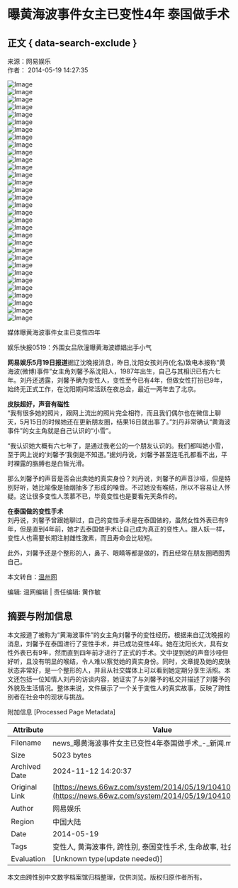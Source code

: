 # 曝黄海波事件女主已变性4年 泰国做手术

## 正文 { data-search-exclude }


来源：网易娱乐  
作者： 2014-05-19 14:27:35  

![Image](http://img3.cache.netease.com/photo/0003/2014-05-16/600x450_9SCI0ABK00AJ0003.jpg)  
![Image](http://img3.cache.netease.com/photo/0003/2014-05-16/600x450_9SCFUNN500AJ0003.jpg)  
![Image](http://img3.cache.netease.com/photo/0003/2014-05-16/600x450_9SCFUMLV00AJ0003.jpg)  
![Image](http://img3.cache.netease.com/photo/0003/2014-04-16/600x450_9PVI7ANG00B70003.jpg)  
![Image](http://img3.cache.netease.com/photo/0003/2013-12-20/600x450_9GHNP8HC00B70003.jpg)  
![Image](http://img3.cache.netease.com/photo/0003/2013-12-20/600x450_9GHNP7M300B70003.jpg)  
![Image](http://img4.cache.netease.com/photo/0003/2013-12-20/600x450_9GHNP6UU00B70003.jpg)  
![Image](http://img4.cache.netease.com/photo/0003/2013-12-04/600x450_9F82U47Q00AJ0003.jpg)  
![Image](http://img3.cache.netease.com/photo/0003/2014-05-16/600x450_9SCFUOH100AJ0003.jpg)  
![Image](http://img3.cache.netease.com/photo/0003/2014-05-16/600x450_9SCFUN5H00AJ0003.jpg)  
![Image](http://img4.cache.netease.com/photo/0003/2014-04-16/600x450_9PVI7T8B00B70003.JPG)  
![Image](http://img4.cache.netease.com/photo/0003/2014-04-16/600x450_9PVI58TG00B70003.JPG)  
![Image](http://img3.cache.netease.com/photo/0003/2013-12-20/600x450_9GHNP88000B70003.jpg)  
![Image](http://img4.cache.netease.com/photo/0003/2013-12-20/600x450_9GHNP7B000B70003.jpg)  
![Image](http://img4.cache.netease.com/photo/0003/2013-12-04/600x450_9F82U4S000AJ0003.jpg)  
![Image](http://img3.cache.netease.com/photo/0003/2013-12-04/600x450_9F82U3CJ00AJ0003.jpg)  
![Image](http://img3.cache.netease.com/photo/0003/2014-05-16/600x450_9SCFUO0A00AJ0003.jpg)  
![Image](http://img3.cache.netease.com/photo/0003/2014-05-16/600x450_9SCFUN0U00AJ0003.jpg)  
![Image](http://img4.cache.netease.com/photo/0003/2014-04-16/600x450_9PVI7JQ300B70003.JPG)  
![Image](http://img4.cache.netease.com/photo/0003/2014-04-16/600x450_9PVI4UPR00B70003.JPG)  
![Image](http://img4.cache.neteise.com/photo/0003/2013-12-20/600x450_9GHNP7QR00B70003.jpg)  
![Image](http://img3.cache.neteise.com/photo/0003/2013-12-20/600x450_9GHNP76800B70003.jpg)  
![Image](http://img4.cache.neteise.com/photo/0003/2013-12-04/600x450_9F82U4CG00AJ0003.jpg)  
![Image](http://img3.cache.neteise.com/photo/0003/2014-05-16/600x450_9SCFUOON00AJ0003.jpg)  
![Image](http://img3.cache.neteise.com/photo/0003/2014-05-16/600x450_9SCFUNG500AJ0003.jpg)  
![Image](http://img4.cache.neteise.com/photo/0003/2014-05-16/600x450_9SCFUMCM00AJ0003.jpg)  
![Image](http://img3.cache.neteise.com/photo/0003/2014-04-16/600x450_9PVI5JN300B70003.JPG)  
![Image](http://img3.cache.neteise.com/photo/0003/2013-12-20/600x450_9GHNP8BB00B70003.jpg)  
![Image](http://img3.cache.neteise.com/photo/0003/2013-12-20/600x450_9GHNP7FR00B70003.jpg)  
![Image](http://img4.cache.neteise.com/photo/0003/2013-12-20/600x450_9GHNP6OH00B70003.jpg)  
![Image](http://img4.cache.neteise.com/photo/0003/2013-12-04/600x450_9F82U3UJ00AJ0003.jpg)  
![Image](http://img1.cache.neteise.com/ent/2014/5/19/201405191239077c2b3_550.jpg)  

媒体曝黄海波事件女主已变性四年  

娱乐快报0519：外围女吕欣潼曝黄海波嫖娼出手小气  

**网易娱乐5月19日报道**据辽沈晚报消息，昨日,沈阳女孩刘丹(化名)致电本报称“黄海波(微博)事件”女主角刘馨予系沈阳人，1987年出生，自己与其相识已有六七年。刘丹还透露，刘馨予确为变性人，变性至今已有4年，但做女性打扮已9年，始终无正式工作，在沈阳期间常活跃在夜总会，最近一两年去了北京。

**皮肤超好，声音有磁性**  
“我有很多她的照片，跟网上流出的照片完全相符，而且我们偶尔也在微信上聊天，5月15日的时候她还在更新朋友圈，结果16日就出事了。”刘丹非常确认“黄海波事件”的女主角就是自己认识的“小雪”。

“我认识她大概有六七年了，是通过我老公的一个朋友认识的。我们都叫她小雪，至于网上说的‘刘馨予’我倒是不知道。”据刘丹说，刘馨予甚至连毛孔都看不出，平时裸露的胳膊也是白皙光滑。

那么刘馨予的声音是否会出卖她的真实身份？刘丹说，刘馨予的声音沙哑，但是特别好听，她比喻像是抽烟抽多了形成的嗓音。不过她没有喉结，所以不容易让人怀疑。这让很多变性人羡慕不已，毕竟变性也是要看先天条件的。

**在泰国做的变性手术**  
刘丹说，刘馨予曾跟她聊过，自己的变性手术是在泰国做的，虽然女性外表已有9年，但是直到4年前，她才去泰国做手术让自己成为真正的变性人。跟人妖一样，变性人也需要长期注射雌性激素，而且寿命会比较短。

此外，刘馨予还是个整形的人，鼻子、眼睛等都是做的，而且经常在朋友圈晒图秀自己。

本文转自：[温州网](https://www.66wz.com)

编辑: 温网编辑 | 责任编辑: 黄作敏

## 摘要与附加信息

<!-- tcd_abstract -->
本文报道了被称为“黄海波事件”的女主角刘馨予的变性经历。根据来自辽沈晚报的消息，刘馨予在泰国进行了变性手术，并已成功变性4年。她在沈阳长大，具有女性外表已有9年，然而直到四年前才进行了正式的手术。文中提到她的声音沙哑但好听，且没有明显的喉结，令人难以察觉她的真实身份。同时，文章提及她的皮肤状态非常好，是一个整形的人，并且从社交媒体上可以看到她定期分享生活照。本文还包括一位知情人刘丹的访谈内容，她证实了与刘馨予的私交并描述了刘馨予的外貌及生活情况。整体来说，文件展示了一个关于变性人的真实故事，反映了跨性别者在社会中的现状与挑战。
<!-- tcd_abstract_end -->

附加信息 [Processed Page Metadata]

| Attribute       | Value                                  |
|-----------------|----------------------------------------|
| Filename        | news_曝黄海波事件女主已变性4年泰国做手术_-_新闻.md                             |
| Size            | 5023 bytes                           |
| Archived Date   | 2024-11-12 14:20:37                             |
| Original Link   | [https://news.66wz.com/system/2014/05/19/104106424.shtml](https://news.66wz.com/system/2014/05/19/104106424.shtml)                       |
| Author          | 网易娱乐                               |
| Region          | 中国大陆                               |
| Date            | 2014-05-19                                 |
| Tags            | 变性人, 黄海波事件, 跨性别, 泰国变性手术, 生命故事, 社会现状                                 |
| Evaluation            | [Unknown type(update needed)]                                 |
<!-- tcd_table_end -->

本文由跨性别中文数字档案馆归档整理，仅供浏览。版权归原作者所有。
